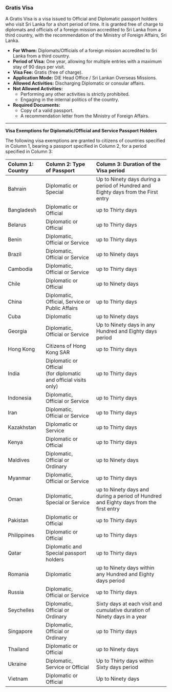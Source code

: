 ### Gratis Visa

A Gratis Visa is a visa issued to Official and Diplomatic passport holders who visit Sri Lanka for a short period of time. It is granted free of charge to diplomats and officials of a foreign mission accredited to Sri Lanka from a third country, with the recommendation of the Ministry of Foreign Affairs, Sri Lanka.

* **For Whom:** Diplomats/Officials of a foreign mission accredited to Sri Lanka from a third country.
* **Period of Visa:** One year, allowing for multiple entries with a maximum stay of 90 days per visit.
* **Visa Fee:** Gratis (free of charge).
* **Application Mode:** DIE Head Office / Sri Lankan Overseas Missions.
* **Allowed Activities:** Discharging Diplomatic or consular affairs.
* **Not Allowed Activities:**
    * Performing any other activities is strictly prohibited.
    * Engaging in the internal politics of the country.
* **Required Documents:**
    * Copy of a valid passport.
    * A recommendation letter from the Ministry of Foreign Affairs.

---

**Visa Exemptions for Diplomatic/Official and Service Passport Holders**

The following visa exemptions are granted to citizens of countries specified in Column 1, bearing a passport specified in Column 2, for a period specified in Column 3:

| Column 1: Country | Column 2: Type of Passport | Column 3: Duration of the Visa period |
| :--- | :--- | :--- |
| Bahrain | Diplomatic or Special | Up to Ninety days during a period of Hundred and Eighty days from the First entry |
| Bangladesh | Diplomatic or Official | up to Thirty days |
| Belarus | Diplomatic or Official | up to Thirty days |
| Benin | Diplomatic, Official or Service | up to Thirty days |
| Brazil | Diplomatic, Official or Service | up to Ninety days |
| Cambodia | Diplomatic, Official or Service | up to Thirty days |
| Chile | Diplomatic or Official | up to Ninety days |
| China | Diplomatic, Official, Service or Public Affairs | up to Thirty days |
| Cuba | Diplomatic | up to Ninety days |
| Georgia | Diplomatic, Official or Service | Up to Ninety days in any Hundred and Eighty days period |
| Hong Kong | Citizens of Hong Kong SAR | up to Thirty days |
| India | Diplomatic or Official<br>(for diplomatic and official visits only) | up to Thirty days |
| Indonesia | Diplomatic, Official or Service | up to Thirty days |
| Iran | Diplomatic, Official or Service | up to Thirty days |
| Kazakhstan | Diplomatic or Service | up to Thirty days |
| Kenya | Diplomatic or Official | up to Thirty days |
| Maldives | Diplomatic, Official or Ordinary | up to Ninety days |
| Myanmar | Diplomatic, Official or Service | up to Thirty days |
| Oman | Diplomatic, Special or Service | up to Ninety days and during a period of Hundred and Eighty days from the first entry |
| Pakistan | Diplomatic or Official | up to Thirty days |
| Philippines | Diplomatic or Official | up to Thirty days |
| Qatar | Diplomatic and Special passport holders | up to Thirty days |
| Romania | Diplomatic | up to Ninety days within any Hundred and Eighty days period |
| Russia | Diplomatic, Official or Service | up to Thirty days |
| Seychelles | Diplomatic, Official or Ordinary | Sixty days at each visit and cumulative duration of Ninety days in a year |
| Singapore | Diplomatic, Official or Ordinary | up to Thirty days |
| Thailand | Diplomatic or Official | up to Ninety days |
| Ukraine | Diplomatic, Service or Official | Up to Thirty days within Sixty days period |
| Vietnam | Diplomatic or Official | Up to Ninety days |